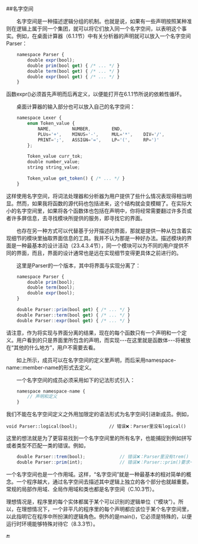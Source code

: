 ##名字空间


&emsp;&emsp;名字空间是一种描述逻辑分组的机制。也就是说，如果有一些声明按照某种准则在逻辑上属于同一个集团，就可以将它们放入同一个名字空间，以表明这个事实。例如，在桌面计算器（6.1.1节）中有关分析器的声明就可以放入一个名字空间Parser：

```javascript
    namespace Parser {
        double expr(bool);
        double prim(bool get) { /* ... */ }
        double term(bool get) { /* ... */ }
        double expr(bool get) { /* ... */ }
    }
```

函数expr()必须首先声明而后再定义，以便能打开在6.1.1节所说的依赖性循环。


&emsp;&emsp;桌面计算器的输入部分也可以放入自己的名字空间：

```javascript
    namespace Lexer {
        enum Token_value {
            NAME,        NUMBER,        END,
            PLUs='+',    MINUS='-',     MUL='*',    DIV='/',
            PRINT=';',   ASSIGN='=',    LP='(',     RP=')'
        };
        
        Token_value curr_tok;
        double number_value;
        string string_value;
        
        Token_value get_token() { /* ... */ }
    }
```

这样使用名字空间，将词法处理器和分析器为用户提供了些什么情况表现得相当明显。然而，如果我将函数的源代码也包括进来，这个结构就会变模糊了。在实际大小的名字空间里，如果将各个函数体也包括在声明中，你将经常需要翻过许多页或者许多屏信息，去寻找模块所提供的服务，即寻找它的界面。


&emsp;&emsp;也存在另一种方式可以代替基于分开描述的界面，那就是提供一种从包含着实现细节的模块里抽取界面信息的工具。我并不认为那是一种好办法。描述模块的界面是一种最基本的设计活动（23.4.3.4节），同一个模块可以为不同的用户提供不同的界面，而且，界面的设计通常也是远在实现细节变得更具体之前进行的。

&emsp;&emsp;这里是Parser的一个版本，其中将界面与实现分离了：

```javascript
    namespace Parser {
        double prim(bool);
        double term(bool);
        double expr(bool);
    }
    
    double Parser::prim(bool get) { /* ... */ }
    double Parser::term(bool get) { /* ... */ }
    double Parser::expr(bool get) { /* ... */ }
```

请注意，作为将实现与界面分离的结果，现在的每个函数只有一个声明和一个定义。用户看到的只是界面里所包含的声明，而实现---在这里就是函数体---将被放在“其他的什么地方”，用户不需要去看。


&emsp;&emsp;如上所示，成员可以在名字空间的定义里声明，而后采用namespace-name::member-name的形式去定义。

&emsp;&emsp;一个名字空间的成员必须采用如下的记法形式引入：

```javascript
    namespace namespace-name {
        // 声明和定义
    }
```

我们不能在名字空间定义之外用加限定的语法形式为名字空间引进新成员。例如，

    void Parser::logical(bool);            // 错误❌：Parser里没有logical()

这里的想法就是为了更容易找到一个名字空间里的所有名字，也能捕捉到例如拼写或者类型不匹配一类的错误。例如，

```javascript
    double Parser::trem(bool);             // 错误❌：Parser里没有trem()
    double Parser::prim(int);              // 错误❌：Parser::prim()要求一个bool参数
```

一个名字空间也是一个作用域。这样，“名字空间”就是一种最基本的相对简单的概念。一个程序越大，通过名字空间去描述其中逻辑上独立的各个部分也就越重要。常规的局部作用域、全局作用域和类也都是名字空间（C.10.3节）。

理想情况是，程序里的每个实体都属于某个可以识别的逻辑单位（“模块”）。所以，在理想情况下，一个非平凡的程序里的每个声明都应该位于某个名字空间里，以此指明它在程序中所扮演的逻辑角色。例外的是main()，它必须是特殊的，以便运行时环境能够特殊对待它（8.3.3节）。

🔚










